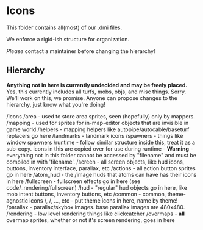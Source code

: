 # Icons

This folder contains all(most) of our .dmi files.

We enforce a rigid-ish structure for organization.

*Please* contact a maintainer before changing the hierarchy!

## Hierarchy

**Anything not in here is currently undecided and may be freely placed.**
Yes, this currently includes all turfs, mobs, objs, and misc things. Sorry. We'll work on this, we promise. Anyone can propose changes to the hierarchy, just know what you're doing!

/icons
	/area - used to store area sprites, seen (hopefully) only by mappers.
	/mapping - used for sprites for in-map-editor objects that are invisible in game world
		/helpers - mapping helpers like autopipe/autocable/baseturf replacers go here
		/landmarks - landmark icons
		/spawners - things like window spawners
	/runtime - follow similar structure inside this, treat it as a sub-copy. icons in this are copied over for use during runtime
		- **Warning** - everything not in this folder cannot be accessed by "filename" and must be compiled in with 'filename'.
	/screen - all screen objects, like hud icons, buttons, inventory interface, parallax, etc
		/actions - all action button sprites go in here
		/atom_hud - the /image huds that atoms can have has their icons in here
		/fullscreen - fullscreen effects go in here (see code/_rendering/fullscreen)
		/hud - "regular" hud objects go in here, like mob intent buttons, inventory buttons, etc
			/common - common, theme-agnostic icons
			/<theme1>, /<theme2>, ..., etc - put theme icons in here, name by theme!
		/parallax - parallax/skybox images. base parallax images are 480x480.
		/rendering - low level rendering things like clickcatcher
	/overmaps - **all** overmap sprites, whether or not it's screen rendering, goes in here
